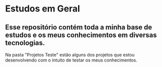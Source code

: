 # Estudos em Geral
Esse repositório contém toda a minha base de estudos e os meus conhecimentos em diversas tecnologias.
----
Na pasta "Projetos Teste" estão alguns dos projetos que estou desenvolvendo com o intuito de testar os meus conhecimentos.
